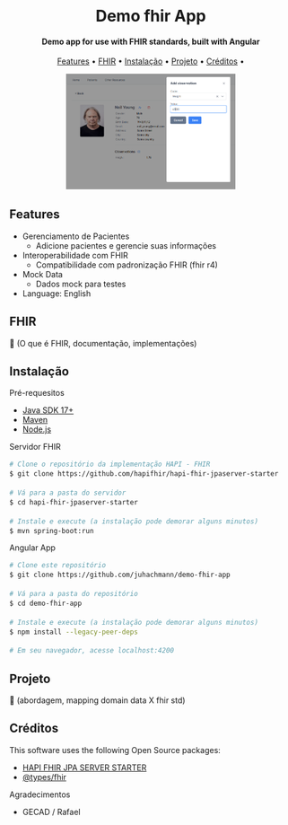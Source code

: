 
<h1 align="center">
  <br>
  <img src="" alt="">
  <br>
  Demo fhir App
  <br>
</h1>

<h4 align="center">Demo app for use with FHIR standards, built with Angular</h4>

<p align="center">
  <a href="#features">Features</a> •
  <a href="#FHIR">FHIR</a> •
  <a href="#instalação">Instalação</a> •
  <a href="#projeto">Projeto</a> •
  <a href="#créditos">Créditos</a> •
</p>

<div align="center">
  <img src="screen01.png" width="60%" height="60%" alt="demo">
</div>


## Features

* Gerenciamento de Pacientes
  - Adicione pacientes e gerencie suas informações
* Interoperabilidade com FHIR
  - Compatibilidade com padronização FHIR (fhir r4)
* Mock Data
  - Dados mock para testes
* Language: English

## FHIR

🚧 (O que é FHIR, documentação, implementações)

## Instalação

Pré-requesitos
- [Java SDK 17+](https://openjdk.org/projects/jdk/17/)
- [Maven](https://maven.apache.org/)
- [Node.js](https://nodejs.org)  

Servidor FHIR

```bash
# Clone o repositório da implementação HAPI - FHIR
$ git clone https://github.com/hapifhir/hapi-fhir-jpaserver-starter

# Vá para a pasta do servidor
$ cd hapi-fhir-jpaserver-starter

# Instale e execute (a instalação pode demorar alguns minutos)
$ mvn spring-boot:run
```

Angular App

```bash
# Clone este repositório
$ git clone https://github.com/juhachmann/demo-fhir-app

# Vá para a pasta do repositório
$ cd demo-fhir-app

# Instale e execute (a instalação pode demorar alguns minutos)
$ npm install --legacy-peer-deps

# Em seu navegador, acesse localhost:4200
```

## Projeto

🚧 (abordagem, mapping domain data X fhir std)

## Créditos

This software uses the following Open Source packages:

- [HAPI FHIR JPA SERVER STARTER](https://hapifhir.io/hapi-fhir/docs/server_jpa/introduction.html)
- [@types/fhir](https://www.npmjs.com/package/@types/fhir)

Agradecimentos

- GECAD / Rafael

